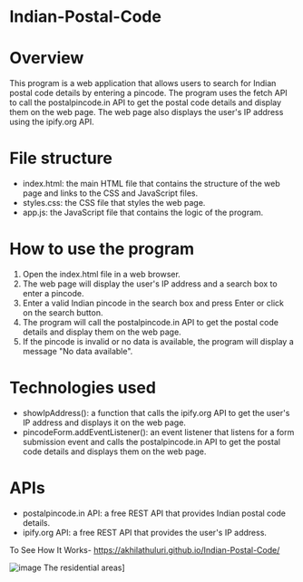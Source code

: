 # Indian-Postal-Code

# Overview

This program is a web application that allows users to search for Indian postal code details by entering a pincode. The program uses the fetch API to call the postalpincode.in API to get the postal code details and display them on the web page. The web page also displays the user's IP address using the ipify.org API.

# File structure
- index.html: the main HTML file that contains the structure of the web page and links to the CSS and JavaScript files.
- styles.css: the CSS file that styles the web page.
- app.js: the JavaScript file that contains the logic of the program.

# How to use the program

1. Open the index.html file in a web browser.
2. The web page will display the user's IP address and a search box to enter a pincode.
3. Enter a valid Indian pincode in the search box and press Enter or click on the search button.
4. The program will call the postalpincode.in API to get the postal code details and display them on the web page.
5. If the pincode is invalid or no data is available, the program will display a message "No data available".

# Technologies used

- showIpAddress(): a function that calls the ipify.org API to get the user's IP address and displays it on the web page.
- pincodeForm.addEventListener(): an event listener that listens for a form submission event and calls the postalpincode.in API to get the postal code details and displays them on the web page.

# APIs

- postalpincode.in API: a free REST API that provides Indian postal code details.
- ipify.org API: a free REST API that provides the user's IP address.


To See How It Works- https://akhilathuluri.github.io/Indian-Postal-Code/

![image](https://user-images.githubusercontent.com/89147384/226204573-bd735a85-b843-4097-9551-08fbc4b8b499.png)
The residential areas]
